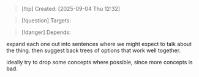 
>[!tip] Created: [2025-09-04 Thu 12:32]

>[!question] Targets: 

>[!danger] Depends: 

expand each one out into sentences where we might expect to talk about the thing.
then suggest back trees of options that work well together.

ideally try to drop some concepts where possible, since more concepts is bad.
